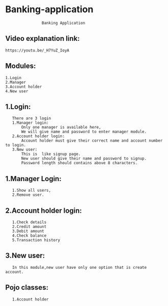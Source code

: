 # Banking-application

    				Banking Application
				
## Video explanation link:
	https://youtu.be/_H7YuZ_IoyA

## Modules:
	
	1.Login
	2.Manager
	3.Account holder
	4.New user

## 1.Login:
       There are 3 login
	   1.Manager login:
	       Only one manager is available here,
	       We will give name and password to enter manager module.
	   2.Account holder login:
	       Account holder must give their correct name and account number to login.
	   3.New user:
	       This is  like signup page.
	       New user should give their name and password to signup.
	       Password length should contains above 8 characters.

## 1.Manager Login:
       1.Show all users,
       2.Remove user.

## 2.Account holder login:
       1.Check details
       2.Credit amount
       3.Debit amount
       4.Check balance
       5.Transaction history

## 3.New user:
       In this module,new user have only one option that is create account.

## Pojo classes:
       1.Account holder
